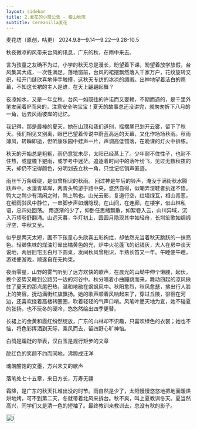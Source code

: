 ```yaml
---
layout: sidebar
title: 2.麦花的小班公告 - 相山秋雨
subtitle: Cereanilla麦花
---
```



麦花坊（原创，咕更）  2024.9.8—9.14—9.22—9.28-10.5

秋夜微凉的风带来台风的讯息，广东的秋，在雨中来去。

言为孩童之友确不为过，小学的秋天总是漫长，盼望着下课，盼望着放学放假，台风集其大成，一次性满足。落地窗前，台风的裙摆飘然落入千家万户，花纹旋转交织，轻开门缝欣喜地伸手触摸，这秋天专纺的冰凉的绸缎。出神地望着洁白的雨幕，不知这长裙的主人是谁，在天上翩翩起舞？

夜凉如水，又是一年立秋。台风一如既往的许诺而又耍赖，不期而遇的，是千里外笔友闻着IP而来的，注意安全呐宝宝！夏天的故事总还没讲完，就匆匆折下八月的一角，远去风雨彼岸的记忆。

我记得，那是最棒的夏天，她在山顶和我们道别，摇摆尾巴划开云雾，留下了秋天。我们相见又别离，眼巴巴望着传说中蔚蓝高远的天幕，又化作场场秋雨。秋雨薄风，转瞬即逝，但听康乐园中蛙声一片，声调高低错落，在晚课的灯火中排练。


秋天的开始总是粗粝，雨仍意犹未尽，太阳已经蒸上了。少年耐不住性子，也耐不住热，或屋檐下避雨，或学考中迷茫。追逐着时间中的落叶纷飞，见过无数秋夜的天，却仍不记得颜色，分明划去立秋一角，只觉记忆销声匿迹。

雨丝千万条缠绕，是似曾相识的秋雨。
回过神是午后的铃声，淹没于满街秋水腾跃声中。水漫青草岸，两青头鸭游于路中央，悠然自得，似嘲弄湿鞋者执迷不悟。鸭大之鸭少有清闲之时，鸭上鸭也。山光云影，复道行空，红墙绿瓦，相山青葱，在细雨斜风中静伫，一串脚步声如烟隐现，在山间，在连廊，在楼宇，似山林私语，总四处回荡。
雨逐渐的少了，仰卧任思绪飘散，如絮卷入云，山川异域，沉入万顷卷舒翻涌。山远天暮，华灯初上，圆圆月隐现其中如轻舟，长圳笙歌如绸缎浮空，中秋又至。

似乎是两天太短，画不下孩童心头欣喜五彩绚烂，却依然充当着秋天跳跃的一抹亮色。轻缈焦味的煤油灯晕出橘黄色的光，炉中火花蓬飞的纸钱灰，大人在房中谈天说地，两层旧宅玉白月下圆桌，发间秋风曾相识，半熟长笛又一年。午睡便午睡，游戏便游戏，顺遂自在无拘束。

夜雨零星，山野的雾气听到了远方欢快的歌声，在晨光的山坳中伸个懒腰，起伏，换个姿势又睡到公路另一边的河谷中。秋分唱着小曲蹦跳而来，舞动四起的凉风揪住了夏天的那点尾巴热，温和地融在飒飒风中。秋阳愈烈，秋风愈瑟，拂出行人脸上的笑容，抚动满街红旗飘扬。她的歌声顺着风响起来了，穿过丘陵，徘徊在河边，还喜欢绕着高楼转圈圈，吹着轻轻的气声口哨。风笔叶墨天地为宣，她不碰夏的张扬，也不玩冬的硬冷，悠悠然绘出四季更替。

长裙上的金黄和霞红纷然绽放，广东的山林却不识趣，只喜欢绿色的衣裳；她也不恼，将色彩挥洒到天际，乘风而去，留四野心旷神怡。


白鸽是蹁跹的华表，汉白玉是规行矩步的文章

酡红色的笑颜不约而同地，沸腾成汪洋

魂魄酣饱的文墨，方兴未艾的歌声

落笔处七十五章，来日方长，万寿无疆


霜降，是广东的秋天扎堆出没的时节。雨自然是少了，太阳慢慢悠悠地把地面暖烘烘地烤，可不到第二天，冬就带着北风来拆台。秋不爽，叫上夏教训冬天。夏当然高兴，同学们又是清一色的短袖了。最终教训来教训去，总没有秋的影子。

<img src="/favicon.ico" alt="image.png" style="width: 24px; height: 24px;"/>

